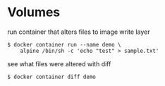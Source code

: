 # Volumes

run container that alters files to image write layer
```
$ docker container run --name demo \
    alpine /bin/sh -c 'echo "test" > sample.txt'
```

see what files were altered with diff
```
$ docker container diff demo
```

